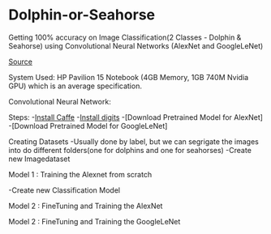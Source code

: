 # Dolphin-or-Seahorse
Getting 100% accuracy on Image Classification(2 Classes - Dolphin &amp; Seahorse) using Convolutional Neural Networks (AlexNet and GoogleLeNet)

[Source](https://github.com/humphd/have-fun-with-machine-learning)

System Used: HP Pavilion 15 Notebook (4GB Memory, 1GB 740M Nvidia GPU) which is an average specification.

Convolutional Neural Network:


Steps:
-[Install Caffe]()
-[Install digits]()
-[Download Pretrained Model for AlexNet]
-[Download Pretrained Model for GoogleLeNet]

Creating Datasets
-Usually done by label, but we can segrigate the images into do different folders(one for dolphins and one for seahorses)
-Create new Imagedataset

Model 1 : Training the Alexnet from scratch

-Create new Classification Model

Model 2 : FineTuning and Training the AlexNet

Model 2 : FineTuning and Training the GoogleLeNet
